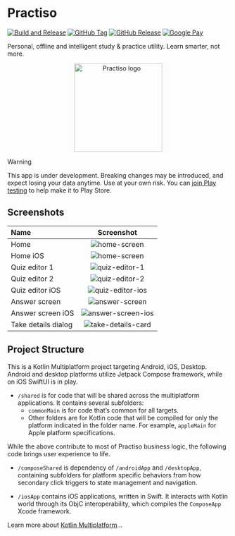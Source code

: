 # Practiso

[![Build and Release](https://github.com/zhufucdev/Practiso/actions/workflows/compose-app.yml/badge.svg)](https://github.com/zhufucdev/Practiso/actions/workflows/compose-app.yml)
[![GitHub Tag](https://img.shields.io/github/v/tag/zhufucdev/Practiso)](https://github.com/zhufucdev/Practiso/tags)
[![GitHub Release](https://img.shields.io/github/v/release/zhufucdev/Practiso)](https://github.com/zhufucdev/Practiso/releases)
[![Google Pay](https://img.shields.io/badge/GooglePay-%233780F1.svg?style=for-the-badge&logo=Google-Pay&logoColor=white)](https://play.google.com/store/apps/details?id=com.zhufucdev.practiso)

Personal, offline and intelligent study & practice utility. Learn smarter, not more.

<p align="center"><img src="desktopApp/icons/icon.png" alt="Practiso logo" width="200px" /></p>

> [!WARNING]
> This app is under development. Breaking changes may be introduced, and expect losing
> your data anytime. Use at your own risk. You can 
> [join Play testing](https://play.google.com/apps/testing/com.zhufucdev.practiso)
> to help make it to Play Store.

## Screenshots

| Name                |                      Screenshot                      |
|:--------------------|:----------------------------------------------------:|
| Home                |        ![home-screen](assets/home-screen.png)        |
| Home iOS            |      ![home-screen](assets/home-screen-ios.png)      |
| Quiz editor 1       |      ![quiz-editor-1](assets/quiz-editor-1.png)      |
| Quiz editor 2       |      ![quiz-editor-2](assets/quiz-editor-2.png)      |
| Quiz editor iOS     |    ![quiz-editor-ios](assets/quiz-editor-ios.png)    |
| Answer screen       |      ![answer-screen](assets/answer-screen.png)      |
| Answer screen iOS   |  ![answer-screen-ios](assets/answer-screen-ios.png)  |                 
| Take details dialog | ![take-details-card](assets/take-details-dialog.png) |

## Project Structure

This is a Kotlin Multiplatform project targeting Android, iOS, Desktop.
Android and desktop platforms utilize Jetpack Compose framework, while on iOS
SwiftUI is in play.

* `/shared` is for code that will be shared across the multiplatform applications.
  It contains several subfolders:
    - `commonMain` is for code that’s common for all targets.
    - Other folders are for Kotlin code that will be compiled for only the platform indicated in the
      folder name.
      For example, `appleMain` for Apple platform specifications.

While the above contribute to most of Practiso business logic, the following code brings
user experience to life.

* `/composeShared` is dependency of `/androidApp` and `/desktopApp`, containing subfolders for
  platform specific behaviors from how secondary click triggers to state management and navigation.

* `/iosApp` contains iOS applications, written in Swift. It interacts with Kotlin world through
  its ObjC interoperability, which compiles the `ComposeApp` Xcode framework.

Learn more
about [Kotlin Multiplatform](https://www.jetbrains.com/help/kotlin-multiplatform-dev/get-started.html)…

